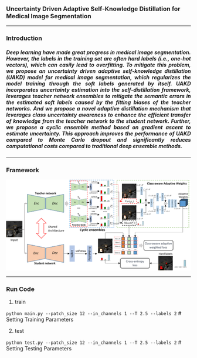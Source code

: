 ### Uncertainty Driven Adaptive Self-Knowledge Distillation for Medical Image Segmentation
------
### Introduction 

<div style="text-align: justify;"> 

##### Deep learning have made great progress in medical image segmentation. However, the labels in the training set are often hard labels (i.e., one-hot vectors), which can easily lead to overfitting. To mitigate this problem, we propose an uncertainty driven adaptive self-knowledge distillation (UAKD) model for medical image segmentation, which regularizes the model training through the soft labels generated by itself. UAKD incorporates uncertainty estimation into the self-distillation framework, leverages teacher network ensembles to mitigate the semantic errors in the estimated soft labels caused by the fitting biases of the teacher networks. And we propose a novel adaptive distillation mechanism that leverages class uncertainty awareness to enhance the efficient transfer of knowledge from the teacher network to the student network. Further, we propose a cyclic ensemble method based on gradient ascent to estimate uncertainty. This approach improves the performance of UAKD compared to Monte Carlo dropout and significantly reduces computational costs compared to traditional deep ensemble methods.

</div>

------
### Framework

<img src="https://github.com/Guoxt/UAKD/blob/main/img00.png" alt="Image Alt Text" style="width:1000px; height:auto;">

------
### Run Code

1. train

```python main.py --patch_size 12 --in_channels 1 --T 2.5 --labels 2```                        # Setting Training Parameters

2. test

```python test.py --patch_size 12 --in_channels 1 --T 2.5 --labels 2```                        # Setting Testing Parameters

